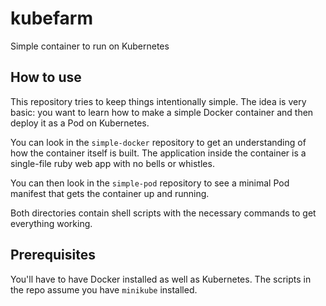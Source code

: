 # kubefarm

Simple container to run on Kubernetes

## How to use

This repository tries to keep things intentionally simple. The idea is very basic: you want to learn how to make a simple Docker container and then deploy it as a Pod on Kubernetes.

You can look in the `simple-docker` repository to get an understanding of how the container itself is built. The application inside the container is a single-file ruby web app with no bells or whistles.

You can then look in the `simple-pod` repository to see a minimal Pod manifest that gets the container up and running.

Both directories contain shell scripts with the necessary commands to get everything working.

## Prerequisites

You'll have to have Docker installed as well as Kubernetes. The scripts in the repo assume you have `minikube` installed.
